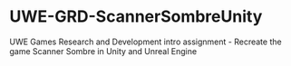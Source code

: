 # UWE-GRD-ScannerSombreUnity
UWE Games Research and Development intro assignment - Recreate the game Scanner Sombre in Unity and Unreal Engine
